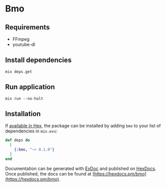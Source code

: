 # Bmo

## Requirements

- FFmpeg
- youtube-dl

## Install dependencies

`mix deps.get`

## Run application

`mix run --no-halt`

## Installation

If [available in Hex](https://hex.pm/docs/publish), the package can be installed
by adding `bmo` to your list of dependencies in `mix.exs`:

```elixir
def deps do
  [
    {:bmo, "~> 0.1.0"}
  ]
end
```

Documentation can be generated with [ExDoc](https://github.com/elixir-lang/ex_doc)
and published on [HexDocs](https://hexdocs.pm). Once published, the docs can
be found at [https://hexdocs.pm/bmo](https://hexdocs.pm/bmo).

